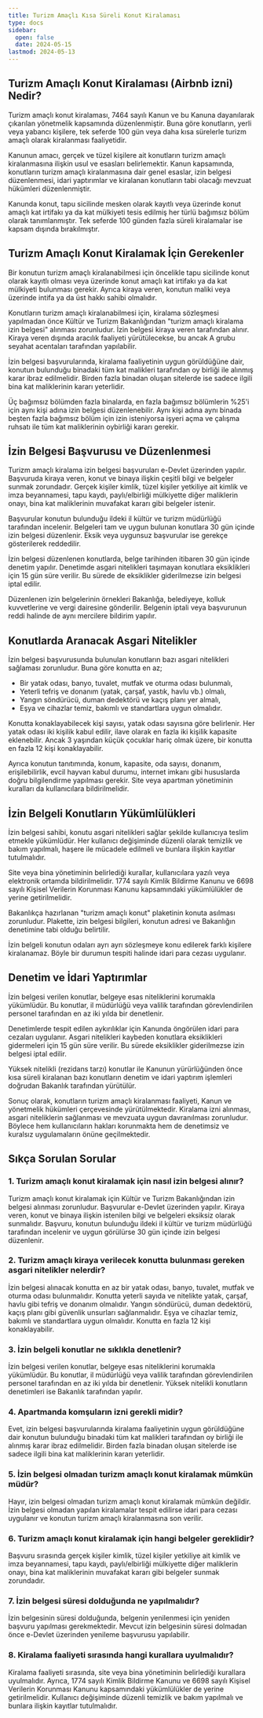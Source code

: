 ```yaml
---
title: Turizm Amaçlı Kısa Süreli Konut Kiralaması
type: docs
sidebar:
  open: false
  date: 2024-05-15
lastmod: 2024-05-13
---
```


## Turizm Amaçlı Konut Kiralaması (Airbnb izni) Nedir?

Turizm amaçlı konut kiralaması, 7464 sayılı Kanun ve bu Kanuna dayanılarak çıkarılan yönetmelik kapsamında düzenlenmiştir. Buna göre konutların, yerli veya yabancı kişilere, tek seferde 100 gün veya daha kısa sürelerle turizm amaçlı olarak kiralanması faaliyetidir.

Kanunun amacı, gerçek ve tüzel kişilere ait konutların turizm amaçlı kiralanmasına ilişkin usul ve esasları belirlemektir. Kanun kapsamında, konutların turizm amaçlı kiralanmasına dair genel esaslar, izin belgesi düzenlenmesi, idari yaptırımlar ve kiralanan konutların tabi olacağı mevzuat hükümleri düzenlenmiştir.

Kanunda konut, tapu sicilinde mesken olarak kayıtlı veya üzerinde konut amaçlı kat irtifakı ya da kat mülkiyeti tesis edilmiş her türlü bağımsız bölüm olarak tanımlanmıştır. Tek seferde 100 günden fazla süreli kiralamalar ise kapsam dışında bırakılmıştır.

## Turizm Amaçlı Konut Kiralamak İçin Gerekenler

Bir konutun turizm amaçlı kiralanabilmesi için öncelikle tapu sicilinde konut olarak kayıtlı olması veya üzerinde konut amaçlı kat irtifakı ya da kat mülkiyeti bulunması gerekir. Ayrıca kiraya veren, konutun maliki veya üzerinde intifa ya da üst hakkı sahibi olmalıdır.

Konutların turizm amaçlı kiralanabilmesi için, kiralama sözleşmesi yapılmadan önce Kültür ve Turizm Bakanlığından "turizm amaçlı kiralama izin belgesi" alınması zorunludur. İzin belgesi kiraya veren tarafından alınır. Kiraya veren dışında aracılık faaliyeti yürütülecekse, bu ancak A grubu seyahat acentaları tarafından yapılabilir.

İzin belgesi başvurularında, kiralama faaliyetinin uygun görüldüğüne dair, konutun bulunduğu binadaki tüm kat malikleri tarafından oy birliği ile alınmış karar ibraz edilmelidir. Birden fazla binadan oluşan sitelerde ise sadece ilgili bina kat maliklerinin kararı yeterlidir.

Üç bağımsız bölümden fazla binalarda, en fazla bağımsız bölümlerin %25'i için aynı kişi adına izin belgesi düzenlenebilir. Aynı kişi adına aynı binada beşten fazla bağımsız bölüm için izin isteniyorsa işyeri açma ve çalışma ruhsatı ile tüm kat maliklerinin oybirliği kararı gerekir.

## İzin Belgesi Başvurusu ve Düzenlenmesi

Turizm amaçlı kiralama izin belgesi başvuruları e-Devlet üzerinden yapılır. Başvuruda kiraya veren, konut ve binaya ilişkin çeşitli bilgi ve belgeler sunmak zorundadır. Gerçek kişiler kimlik, tüzel kişiler yetkiliye ait kimlik ve imza beyannamesi, tapu kaydı, paylı/elbirliği mülkiyette diğer maliklerin onayı, bina kat maliklerinin muvafakat kararı gibi belgeler istenir.

Başvurular konutun bulunduğu ildeki il kültür ve turizm müdürlüğü tarafından incelenir. Belgeleri tam ve uygun bulunan konutlara 30 gün içinde izin belgesi düzenlenir. Eksik veya uygunsuz başvurular ise gerekçe gösterilerek reddedilir.

İzin belgesi düzenlenen konutlarda, belge tarihinden itibaren 30 gün içinde denetim yapılır. Denetimde asgari nitelikleri taşımayan konutlara eksiklikleri için 15 gün süre verilir. Bu sürede de eksiklikler giderilmezse izin belgesi iptal edilir.

Düzenlenen izin belgelerinin örnekleri Bakanlığa, belediyeye, kolluk kuvvetlerine ve vergi dairesine gönderilir. Belgenin iptali veya başvurunun reddi halinde de aynı mercilere bildirim yapılır.

## Konutlarda Aranacak Asgari Nitelikler

İzin belgesi başvurusunda bulunulan konutların bazı asgari nitelikleri sağlaması zorunludur. Buna göre konutta en az;

- Bir yatak odası, banyo, tuvalet, mutfak ve oturma odası bulunmalı,
- Yeterli tefriş ve donanım (yatak, çarşaf, yastık, havlu vb.) olmalı,
- Yangın söndürücü, duman dedektörü ve kaçış planı yer almalı,
- Eşya ve cihazlar temiz, bakımlı ve standartlara uygun olmalıdır.

Konutta konaklayabilecek kişi sayısı, yatak odası sayısına göre belirlenir. Her yatak odası iki kişilik kabul edilir, ilave olarak en fazla iki kişilik kapasite eklenebilir. Ancak 3 yaşından küçük çocuklar hariç olmak üzere, bir konutta en fazla 12 kişi konaklayabilir.

Ayrıca konutun tanıtımında, konum, kapasite, oda sayısı, donanım, erişilebilirlik, evcil hayvan kabul durumu, internet imkanı gibi hususlarda doğru bilgilendirme yapılması gerekir. Site veya apartman yönetiminin kuralları da kullanıcılara bildirilmelidir.

## İzin Belgeli Konutların Yükümlülükleri

İzin belgesi sahibi, konutu asgari nitelikleri sağlar şekilde kullanıcıya teslim etmekle yükümlüdür. Her kullanıcı değişiminde düzenli olarak temizlik ve bakım yapılmalı, haşere ile mücadele edilmeli ve bunlara ilişkin kayıtlar tutulmalıdır.

Site veya bina yönetiminin belirlediği kurallar, kullanıcılara yazılı veya elektronik ortamda bildirilmelidir. 1774 sayılı Kimlik Bildirme Kanunu ve 6698 sayılı Kişisel Verilerin Korunması Kanunu kapsamındaki yükümlülükler de yerine getirilmelidir.

Bakanlıkça hazırlanan "turizm amaçlı konut" plaketinin konuta asılması zorunludur. Plakette, izin belgesi bilgileri, konutun adresi ve Bakanlığın denetimine tabi olduğu belirtilir.

İzin belgeli konutun odaları ayrı ayrı sözleşmeye konu edilerek farklı kişilere kiralanamaz. Böyle bir durumun tespiti halinde idari para cezası uygulanır.

## Denetim ve İdari Yaptırımlar

İzin belgesi verilen konutlar, belgeye esas niteliklerini korumakla yükümlüdür. Bu konutlar, il müdürlüğü veya valilik tarafından görevlendirilen personel tarafından en az iki yılda bir denetlenir.

Denetimlerde tespit edilen aykırılıklar için Kanunda öngörülen idari para cezaları uygulanır. Asgari nitelikleri kaybeden konutlara eksiklikleri gidermeleri için 15 gün süre verilir. Bu sürede eksiklikler giderilmezse izin belgesi iptal edilir.

Yüksek nitelikli (rezidans tarzı) konutlar ile Kanunun yürürlüğünden önce kısa süreli kiralanan bazı konutların denetim ve idari yaptırım işlemleri doğrudan Bakanlık tarafından yürütülür.

Sonuç olarak, konutların turizm amaçlı kiralanması faaliyeti, Kanun ve yönetmelik hükümleri çerçevesinde yürütülmektedir. Kiralama izni alınması, asgari niteliklerin sağlanması ve mevzuata uygun davranılması zorunludur. Böylece hem kullanıcıların hakları korunmakta hem de denetimsiz ve kuralsız uygulamaların önüne geçilmektedir.

## **Sıkça Sorulan Sorular**

### **1\. Turizm amaçlı konut kiralamak için nasıl izin belgesi alınır?**

Turizm amaçlı konut kiralamak için Kültür ve Turizm Bakanlığından izin belgesi alınması zorunludur. Başvurular e-Devlet üzerinden yapılır. Kiraya veren, konut ve binaya ilişkin istenilen bilgi ve belgeleri eksiksiz olarak sunmalıdır. Başvuru, konutun bulunduğu ildeki il kültür ve turizm müdürlüğü tarafından incelenir ve uygun görülürse 30 gün içinde izin belgesi düzenlenir.

### **2\. Turizm amaçlı kiraya verilecek konutta bulunması gereken asgari nitelikler nelerdir?**

İzin belgesi alınacak konutta en az bir yatak odası, banyo, tuvalet, mutfak ve oturma odası bulunmalıdır. Konutta yeterli sayıda ve nitelikte yatak, çarşaf, havlu gibi tefriş ve donanım olmalıdır. Yangın söndürücü, duman dedektörü, kaçış planı gibi güvenlik unsurları sağlanmalıdır. Eşya ve cihazlar temiz, bakımlı ve standartlara uygun olmalıdır. Konutta en fazla 12 kişi konaklayabilir.

### **3\. İzin belgeli konutlar ne sıklıkla denetlenir?**

İzin belgesi verilen konutlar, belgeye esas niteliklerini korumakla yükümlüdür. Bu konutlar, il müdürlüğü veya valilik tarafından görevlendirilen personel tarafından en az iki yılda bir denetlenir. Yüksek nitelikli konutların denetimleri ise Bakanlık tarafından yapılır.

### **4\. Apartmanda komşuların izni gerekli midir?**

Evet, izin belgesi başvurularında kiralama faaliyetinin uygun görüldüğüne dair konutun bulunduğu binadaki tüm kat malikleri tarafından oy birliği ile alınmış karar ibraz edilmelidir. Birden fazla binadan oluşan sitelerde ise sadece ilgili bina kat maliklerinin kararı yeterlidir.

### **5\. İzin belgesi olmadan turizm amaçlı konut kiralamak mümkün müdür?**

Hayır, izin belgesi olmadan turizm amaçlı konut kiralamak mümkün değildir. İzin belgesi olmadan yapılan kiralamalar tespit edilirse idari para cezası uygulanır ve konutun turizm amaçlı kiralanmasına son verilir.

### **6\. Turizm amaçlı konut kiralamak için hangi belgeler gereklidir?**

Başvuru sırasında gerçek kişiler kimlik, tüzel kişiler yetkiliye ait kimlik ve imza beyannamesi, tapu kaydı, paylı/elbirliği mülkiyette diğer maliklerin onayı, bina kat maliklerinin muvafakat kararı gibi belgeler sunmak zorundadır.

### **7\. İzin belgesi süresi dolduğunda ne yapılmalıdır?**

İzin belgesinin süresi dolduğunda, belgenin yenilenmesi için yeniden başvuru yapılması gerekmektedir. Mevcut izin belgesinin süresi dolmadan önce e-Devlet üzerinden yenileme başvurusu yapılabilir.

### **8\. Kiralama faaliyeti sırasında hangi kurallara uyulmalıdır?**

Kiralama faaliyeti sırasında, site veya bina yönetiminin belirlediği kurallara uyulmalıdır. Ayrıca, 1774 sayılı Kimlik Bildirme Kanunu ve 6698 sayılı Kişisel Verilerin Korunması Kanunu kapsamındaki yükümlülükler de yerine getirilmelidir. Kullanıcı değişiminde düzenli temizlik ve bakım yapılmalı ve bunlara ilişkin kayıtlar tutulmalıdır.